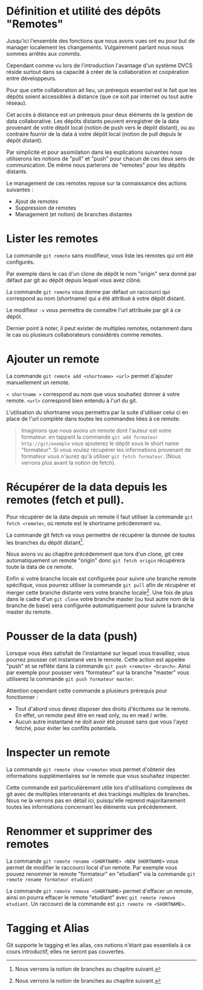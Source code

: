 # Définition et utilité des dépôts "Remotes"

Jusqu'ici l'ensemble des fonctions que nous avons vues ont eu pour but de manager localement les changements. Vulgairement parlant nous nous sommes arrêtés aux commits. 

Cependant comme vu lors de l'introduction l'avantage d'un système DVCS réside surtout dans sa capacité à créer de la collaboration et coopération entre développeurs.

Pour que cette collaboration ait lieu, un prérequis essentiel est le fait que les dépôts soient accessibles à distance (que ce soit par internet ou tout autre réseau). 

Cet accès à distance est un prérequis pour deux éléments de la gestion de data collaborative. Les dépôts distants peuvent enregistrer de la data provenant de votre dépôt local (notion de push vers le dépôt distant), ou au contraire fournir de la data à votre dépôt local (notion de pull depuis le dépôt distant). 

Par simplicité et pour assimilation dans les explications suivantes nous utiliserons les notions de "pull" et "push" pour chacun de ces deux sens de communication. De même nous parlerons de "remotes" pour les dépôts distants. 

Le management de ces remotes repose sur la connaissance des actions suivantes :

* Ajout de remotes
* Suppression de remotes
* Management (et notion) de branches distantes

# Lister les remotes

La commande `git remote` sans modifieur, vous liste les remotes qui ont été configurés. 

Par exemple dans le cas d'un clone de dépôt le nom "origin" sera donné par défaut par git au dépôt depuis lequel vous avez clôné.

La commande `git remote` vous donne par défaut un raccourci qui correspond au nom (shortname) qui a été attribué à votre dépôt distant. 

Le modifieur `-v` vous permettra de connaître l'url attribuée par git à ce dépôt. 

Dernier point à noter, il peut exister de multiples remotes, notamment dans le cas où plusieurs collaborateurs considérés comme remotes. 

# Ajouter un remote

La commande `git remote add <shortname> <url>` permet d'ajouter manuellement un remote. 

`< shortname >` correspond au nom que vous souhaitez donner à votre remote.
`<url>` correspond bien entendu à l'url du git. 

L'utilisation du shortname vous permettra par la suite d'utiliser celui ci en place de l'url complète dans toutes les commandes liées à ce remote. 

> Imaginons que nous avons un remote dont l'auteur est votre formateur. en tappant la commande `git add formateur http://git/exemple` vous ajouterez le dépôt sous le short name "formateur". Si vous voulez récupérer les informations provenant de formateur vous n'aurez qu'à utiliser `git fetch formateur`. (Nous verrons plus avant la notion de fetch). 

# Récupérer de la data depuis les remotes (fetch et pull).

Pour récupérer de la data depuis un remote il faut utiliser la commande `git fetch <remote>`, où remote est le shortname précdemment vu. 

La commande git fetch va vous permettre de récupérer la donnée de toutes les branches du dépôt distant[^1]. 

Nous avons vu au chapitre précédemment que lors d'un clone, git crée automatiquement un remote "origin" donc `git fetch origin` récupérera toute la data de ce remote. 

Enfin si votre branche locale est configurée pour suivre une branche remote spécifique, vous pourrez utiliser la commande `git pull` afin de récupérer et merger cette branche distante vers votre branche locale[^1]. Une fois de plus dans le cadre d'un `git clone` votre branche master (ou tout autre nom de la branche de base) sera configurée automatiquement pour suivre la branche master du remote. 

# Pousser de la data (push)

Lorsque vous êtes satisfait de l'instantané sur lequel vous travaillez, vous pourrez pousser cet instantané vers le remote. Cette action est appelée "push" et se reflète dans la commande `git push <remote> <branch>`. Ainsi par exemple pour pousser vers "formateur" sur la branche "master" vous utiliserez la commande `git push formateur master`.

Attention cependant cette commande a plusieurs prérequis pour fonctionner : 

* Tout d'abord vous devez disposer des droits d'écritures sur le remote. En effet, un remote peut être en read only, ou en read / write. 
* Aucun autre instantané ne doit avoir été poussé sans que vous l'ayez fetché, pour éviter les conflits potentiels. 

# Inspecter un remote 

La commande `git remote show <remote>` vous permet d'obtenir des informations supplémentaires sur le remote que vous souhaitez inspecter. 

Cette commande est particulièrement utile lors d'utilisations complexes de git avec de multiples intervenants et des trackings multiples de branches. Nous ne la verrons pas en détail ici, puisqu'elle reprend majoritairement toutes les informations concernant les éléments vus précédemment. 

# Renommer et supprimer des remotes

La commande `git remote rename <SHORTNAME> <NEW SHORTNAME>` vous permet de modifier le raccourci local d'un remote. Par exemple vous pouvez renommer le remote "formateur" en "etudiant" via la commande `git remote rename formateur etudiant`

La commande `git remote remove <SHORTNAME>` permet d'effacer un remote, ainsi on pourra effacer le remote "etudiant" avec `git remote remove etudiant`. Un raccourci de la commande est `git remote rm <SHORTNAME>`.

[^1]: Nous verrons la notion de branches au chapitre suivant. 

# Tagging et Alias

Git supporte le tagging et les alias, ces notions n'étant pas essentiels à ce cours introductif, elles ne seront pas couvertes. 
